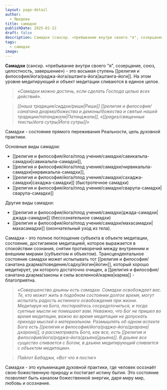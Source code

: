 ```yaml
---
layout: page-detail
author:
  - Яшодеви
title: самадхи
publishDate: 2025-01-22
draft: false
description: Самадхи (санскр. «пребывание внутри своего "я", созерцание, союз, целостность, завершение») - это восьмая ступень аштанга-йоги. На этом уровне медитирующий и объект медитации сливаются в единое целое.
tags:
  - самадхи
image:
---
```

**Самадхи** (санскр. «пребывание внутри своего "я", созерцание, союз, целостность, завершение») - это восьмая ступень [[религия и философия/йога/раджа-йога/аштанга-йога|аштанга-йоги]]. На этом уровне медитирующий и объект медитации сливаются в единое целое.

>*«Самадхи можно достичь, если сделать Господа целью всех действий».* 
 
>*[[наша традиция/сиддхи/риши|Риши]] [[религия и философия/санатана дхарма/божества и демоны/божества и святые нашей традиции/патанджали|Патанджали]], «[[pages/священные тексты/йога сутры|Йога сутры]]»*

Самадхи - состояние прямого переживания Реальности, цель духовной практики. 

Основные виды самадхи:

- [[религия и философия/йога/плод учения/самадхи/савикальпа-самадхи|савикальпа-самадхи]],
- [[религия и философия/йога/плод учения/самадхи/нирвикальпа-самадхи|нирвикальпа-самадхи]], 
- [[религия и философия/йога/плод учения/самадхи/сахаджа-самадхи|сахаджа-самадхи]] (быстротечное самадхи)
- [[религия и философия/йога/плод учения/самадхи/сварупа-самадхи|сварупа-самадхи]]

Другие виды самадхи:
- [[религия и философия/йога/плод учения/самадхи/джада-самадхи|джада-самадхи]] (бессознательное самадхи)
- [[религия и философия/йога/плод учения/самадхи/махасамадхи|махасамадхи]] (окончательный уход из тела). 

Самадхи - это полное поглощение субъекта в объекте медитации, состояние, достигаемое медитацией, которое выражается в спокойствии сознания, снятии противоречий между внутренним и внешним мирами (субъектом и объектом). Трансцендентальное состояние самадхи может испытывать тот [[религия и философия/санатана дхарма/поведение/садху/йогин|йогин]], который хорошо медитирует, ум которого достаточно очищен, а [[религия и философия/санатана дхарма/законы и силы вселенной/карма|карма]] - благоприятна.

>*«Совершенство дхьяны есть самадхи. Самадхи освобождает вас. Те, кто может жить в подобном состоянии долгое время, могут испытать радость истинного освобождения при жизни. Медитируя на Бога, постарайтесь сосредоточиться, и тогда суетные мысли не помешают вам. Неважно, что Бог не пришел во время медитации, важно во время медитации не допускать прихода мыслей о материальном. Размышлять об одном аспекте Бога есть [[религия и философия/йога/раджа-йога/дхарана|дхарана]], а рассматривать Бога, как все, есть [[религия и философия/йога/раджа-йога/дхьяна|дхьяна]]. В дхьяне все существо сливается с Богом, в дхьяне медитирующий сливается с объектом медитации».*
 
>*Пайлот Бабаджи, «Вот что я постиг»*

Самадхи - это кульминация духовной практики, где человек осознаёт свою божественную природу и постигает истину бытия. Это состояние позволяет быть каналом божественной энергии, даря миру мир, любовь и осознание.